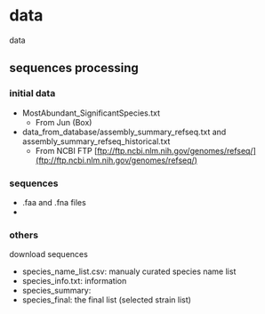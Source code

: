 # data
data

## sequences processing

### initial data
- MostAbundant_SignificantSpecies.txt
  - From Jun (Box)
- data_from_database/assembly_summary_refseq.txt and assembly_summary_refseq_historical.txt
  - From NCBI FTP [ftp://ftp.ncbi.nlm.nih.gov/genomes/refseq/](ftp://ftp.ncbi.nlm.nih.gov/genomes/refseq/)
### sequences
- .faa and .fna files
- 
### others
download  sequences
- species_name_list.csv: manualy curated species name list
- species_info.txt: information
- species_summary:
- species_final: the final list (selected strain list)
